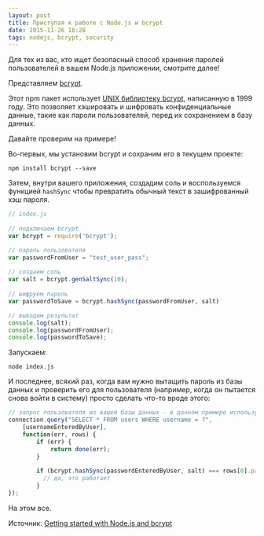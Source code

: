 ```yaml
---
layout: post
title: Приступая к работе с Node.js и bcrypt
date: 2015-11-26 18:28
tags: nodejs, bcrypt, security
---
```


Для тех из вас, кто ищет безопасный способ хранения паролей пользователей в вашем Node.js приложении, смотрите далее!

Представляем [bcrypt](https://www.npmjs.com/package/bcrypt-nodejs).

Этот npm пакет использует [UNIX библиотеку bcrypt](https://en.wikipedia.org/wiki/Bcrypt), написанную в 1999 году. Это позволяет хэшировать и шифровать конфиденциальные данные, такие как пароли пользователей, перед их сохранением в базу данных.

Давайте проверим на примере!

Во-первых, мы установим bcrypt и сохраним его в текущем проекте:

```
npm install bcrypt --save
```

Затем, внутри вашего приложения, создадим соль и воспользуемся функцией `hashSync` чтобы превратить обычный текст в зашифрованный хэш пароля.

``` js
// index.js
 
// подключаем bcrypt
var bcrypt = require('bcrypt');

// пароль пользователя
var passwordFromUser = "test_user_pass";
 
// создаем соль
var salt = bcrypt.genSaltSync(10);
 
// шифруем пароль
var passwordToSave = bcrypt.hashSync(passwordFromUser, salt)

// выводим результат
console.log(salt);
console.log(passwordFromUser);
console.log(passwordToSave);
```

Запускаем:

```
node index.js
```

И последнее, всякий раз, когда вам нужно вытащить пароль из базы данных и проверить его для пользователя (например, когда он пытается снова войти в систему) просто сделать что-то вроде этого:

``` js
// запрос пользователя из вашей базы данных - в данном примере используется MySQL
connection.query("SELECT * FROM users WHERE username = ?",
    [usernameEnteredByUser],
    function(err, rows) {
        if (err) {
            return done(err);
        }
 
        if (bcrypt.hashSync(passwordEnteredByUser, salt) === rows[0].password) {
          // да, это работает
        }
});
```

На этом все.

Источник: [Getting started with Node.js and bcrypt](http://codeplanet.io/getting-started-with-node-js-and-bcrypt/)
